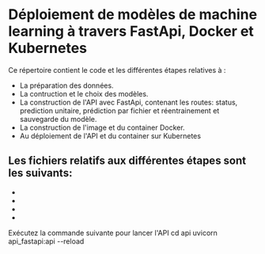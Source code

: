 # Déploiement de modèles de machine learning à travers FastApi, Docker et Kubernetes
Ce répertoire contient le code et les différentes étapes relatives à : 
 - La préparation des données.
 - La contruction et le choix des modèles.
 - La construction de l'API avec FastApi, contenant les routes: status, prediction unitaire, prédiction par fichier et réentrainement et sauvegarde du modèle.
 - La construction de l'image et du container Docker.
 - Au déploiement de l'API et du container sur Kubernetes
 
Les fichiers relatifs aux différentes étapes sont les suivants: 
-
-
-
-
-

Exécutez la commande suivante pour lancer l'API
cd api
uvicorn api_fastapi:api --reload
